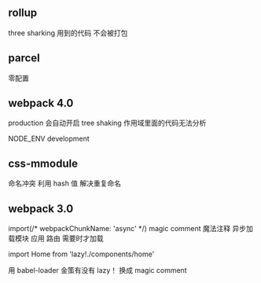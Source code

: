## rollup
three sharking
用到的代码  不会被打包

## parcel
零配置

## webpack 4.0
production 会自动开启 tree shaking
作用域里面的代码无法分析 

NODE_ENV development

## css-mmodule
命名冲突
利用 hash 值 解决重复命名

## webpack 3.0
import(/* webpackChunkName: 'async' */)
magic comment 魔法注释
异步加载模块
应用 路由 需要时才加载

import Home from 'lazy!./components/home'

用 babel-loader 金策有没有 lazy！
换成 magic comment

